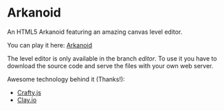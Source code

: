 Arkanoid
========

An HTML5 Arkanoid featuring an amazing canvas level editor.

You can play it here: [Arkanoid](http://arkanoid.clay.io)

The level editor is only available in the branch *editor*. To use it you have to download the source code and serve the files with your own web server.

Awesome technology behind it (Thanks!):
* [Crafty.js](http://craftyjs.com)
* [Clay.io](http://clay.io)
